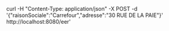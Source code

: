curl -H "Content-Type: application/json" -X POST -d '{"raisonSociale":"Carrefour","adresse":"30 RUE DE LA PAIE"}' http://localhost:8080/eer'
